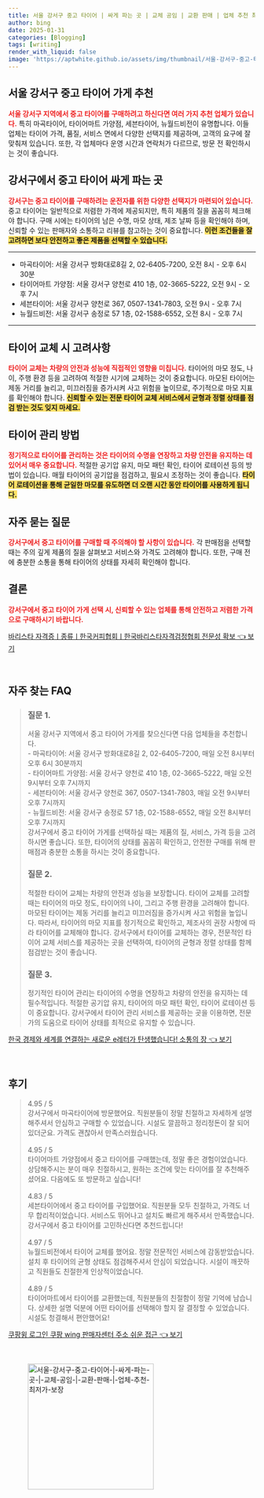 ```yaml
---
title: 서울 강서구 중고 타이어 | 싸게 파는 곳 | 교체 공임 | 교환 판매 | 업체 추천 최저가 보장
author: bing
date: 2025-01-31
categories: [Blogging]
tags: [writing]
render_with_liquid: false
image: 'https://aptwhite.github.io/assets/img/thumbnail/서울-강서구-중고-타이어-|-싸게-파는-곳-|-교체-공임-|-교환-판매-|-업체-추천-최저가-보장.webp'
---
```



<h2 id='서울_강서구_중고_타이어_가게_추천'>서울 강서구 중고 타이어 가게 추천</h2>

<p><b><span style="color: #ee2323;">서울 강서구 지역에서 중고 타이어를 구매하려고 하신다면 여러 가지 추천 업체가 있습니다.</span></b> 특히 마곡타이어, 타이어마트 가양점, 세븐타이어, 뉴월드비전이 유명합니다. 이들 업체는 타이어 가격, 품질, 서비스 면에서 다양한 선택지를 제공하며, 고객의 요구에 잘 맞춰져 있습니다. 또한, 각 업체마다 운영 시간과 연락처가 다르므로, 방문 전 확인하시는 것이 좋습니다.</p>

<h2 id='강서구_중고_타이어_구매_안내'>강서구에서 중고 타이어 싸게 파는 곳</h2>

<p><b><span style="color: #ee2323;">강서구는 중고 타이어를 구매하려는 운전자를 위한 다양한 선택지가 마련되어 있습니다.</span></b> 중고 타이어는 일반적으로 저렴한 가격에 제공되지만, 특히 제품의 질을 꼼꼼히 체크해야 합니다. 구매 시에는 타이어의 남은 수명, 마모 상태, 제조 날짜 등을 확인해야 하며, 신뢰할 수 있는 판매자와 소통하고 리뷰를 참고하는 것이 중요합니다. <b><span style="background-color: #ffe066;">이런 조건들을 잘 고려하면 보다 안전하고 좋은 제품을 선택할 수 있습니다.</span></b></p>

<hr />

<ul>
    <li>마곡타이어: 서울 강서구 방화대로8길 2, 02-6405-7200, 오전 8시 - 오후 6시 30분</li>
    <li>타이어마트 가양점: 서울 강서구 양천로 410 1층, 02-3665-5222, 오전 9시 - 오후 7시</li>
    <li>세븐타이어: 서울 강서구 양천로 367, 0507-1341-7803, 오전 9시 - 오후 7시</li>
    <li>뉴월드비전: 서울 강서구 송정로 57 1층, 02-1588-6552, 오전 8시 - 오후 7시</li>
</ul>

<hr />

<h2 id='타이어_교체_시_고려사항'>타이어 교체 시 고려사항</h2>

<p><b><span style="color: #ee2323;">타이어 교체는 차량의 안전과 성능에 직접적인 영향을 미칩니다.</span></b> 타이어의 마모 정도, 나이, 주행 환경 등을 고려하여 적절한 시기에 교체하는 것이 중요합니다. 마모된 타이어는 제동 거리를 늘리고, 미끄러짐을 증가시켜 사고 위험을 높이므로, 주기적으로 마모 지표를 확인해야 합니다. <b><span style="background-color: #ffe066;">신뢰할 수 있는 전문 타이어 교체 서비스에서 균형과 정렬 상태를 점검 받는 것도 잊지 마세요.</span></b></p>

<h2 id='타이어_관리_방법'>타이어 관리 방법</h2>

<p><b><span style="color: #ee2323;">정기적으로 타이어를 관리하는 것은 타이어의 수명을 연장하고 차량 안전을 유지하는 데 있어서 매우 중요합니다.</span></b> 적절한 공기압 유지, 마모 패턴 확인, 타이어 로테이션 등의 방법이 있습니다. 매월 타이어의 공기압을 점검하고, 필요시 조정하는 것이 좋습니다. <b><span style="background-color: #ffe066;">타이어 로테이션을 통해 균일한 마모를 유도하면 더 오랜 시간 동안 타이어를 사용하게 됩니다.</span></b></p>

<h2 id='자주_묻는_질문'>자주 묻는 질문</h2>

<p><b><span style="color: #ee2323;">강서구에서 중고 타이어를 구매할 때 주의해야 할 사항이 있습니다.</span></b> 각 판매점을 선택할 때는 주의 깊게 제품의 질을 살펴보고 서비스와 가격도 고려해야 합니다. 또한, 구매 전에 충분한 소통을 통해 타이어의 상태를 자세히 확인해야 합니다.</p>

<h2 id='결론'>결론</h2>

<p><b><span style="color: #ee2323;">강서구에서 중고 타이어 가게 선택 시, 신뢰할 수 있는 업체를 통해 안전하고 저렴한 가격으로 구매하시기 바랍니다.</span></b></p>


<p><a class="click-button" title="바리스타 자격증ㅣ종류ㅣ한국커피협회ㅣ한국바리스타자격검정협회 전문성 확보" href="https://aptwhite.github.io/posts/%EB%B0%94%EB%A6%AC%EC%8A%A4%ED%83%80-%EC%9E%90%EA%B2%A9%EC%A6%9D%E3%85%A3%EC%A2%85%EB%A5%98%E3%85%A3%ED%95%9C%EA%B5%AD%EC%BB%A4%ED%94%BC%ED%98%91%ED%9A%8C%E3%85%A3%ED%95%9C%EA%B5%AD%EB%B0%94%EB%A6%AC%EC%8A%A4%ED%83%80%EC%9E%90%EA%B2%A9%EA%B2%80%EC%A0%95%ED%98%91%ED%9A%8C-%EC%A0%84%EB%AC%B8%EC%84%B1-%ED%99%95%EB%B3%B4/" rel="dofollow">바리스타 자격증ㅣ종류ㅣ한국커피협회ㅣ한국바리스타자격검정협회 전문성 확보 👈 보기</a></p><br>
<h2 id='자주_찾는_FAQ'>자주 찾는 FAQ</h2>
<div itemscope="" itemtype="https://schema.org/FAQPage">
    <blockquote>
        <div itemscope="" itemprop="mainEntity" itemtype="https://schema.org/Question">
            <h3 itemprop="name">질문 1.</h3>
            <div itemscope="" itemprop="acceptedAnswer" itemtype="https://schema.org/Answer">
                <span itemprop="text">
                    <p>서울 강서구 지역에서 중고 타이어 가게를 찾으신다면 다음 업체들을 추천합니다.<br>
                    - 마곡타이어: 서울 강서구 방화대로8길 2, 02-6405-7200, 매일 오전 8시부터 오후 6시 30분까지<br>
                    - 타이어마트 가양점: 서울 강서구 양천로 410 1층, 02-3665-5222, 매일 오전 9시부터 오후 7시까지<br>
                    - 세븐타이어: 서울 강서구 양천로 367, 0507-1341-7803, 매일 오전 9시부터 오후 7시까지<br>
                    - 뉴월드비전: 서울 강서구 송정로 57 1층, 02-1588-6552, 매일 오전 8시부터 오후 7시까지<br>
                    강서구에서 중고 타이어 가게를 선택하실 때는 제품의 질, 서비스, 가격 등을 고려하시면 좋습니다. 또한, 타이어의 상태를 꼼꼼히 확인하고, 안전한 구매를 위해 판매점과 충분한 소통을 하시는 것이 중요합니다.</p>
                </span>
            </div>
        </div>
        <div itemscope="" itemprop="mainEntity" itemtype="https://schema.org/Question">
            <h3 itemprop="name">질문 2.</h3>
            <div itemscope="" itemprop="acceptedAnswer" itemtype="https://schema.org/Answer">
                <span itemprop="text">
                    <p>적절한 타이어 교체는 차량의 안전과 성능을 보장합니다. 타이어 교체를 고려할 때는 타이어의 마모 정도, 타이어의 나이, 그리고 주행 환경을 고려해야 합니다. 마모된 타이어는 제동 거리를 늘리고 미끄러짐을 증가시켜 사고 위험을 높입니다. 따라서, 타이어의 마모 지표를 정기적으로 확인하고, 제조사의 권장 사항에 따라 타이어를 교체해야 합니다. 강서구에서 타이어를 교체하는 경우, 전문적인 타이어 교체 서비스를 제공하는 곳을 선택하여, 타이어의 균형과 정렬 상태를 함께 점검받는 것이 좋습니다.</p>
                </span>
            </div>
        </div>
        <div itemscope="" itemprop="mainEntity" itemtype="https://schema.org/Question">
            <h3 itemprop="name">질문 3.</h3>
            <div itemscope="" itemprop="acceptedAnswer" itemtype="https://schema.org/Answer">
                <span itemprop="text">
                    <p>정기적인 타이어 관리는 타이어의 수명을 연장하고 차량의 안전을 유지하는 데 필수적입니다. 적절한 공기압 유지, 타이어의 마모 패턴 확인, 타이어 로테이션 등이 중요합니다. 강서구에서 타이어 관리 서비스를 제공하는 곳을 이용하면, 전문가의 도움으로 타이어 상태를 최적으로 유지할 수 있습니다.</p>
                </span>
            </div>
        </div>
    </blockquote>
</div>
<p><a class="click-button" title="한국 경제와 세계를 연결하는 새로운 e레터가 탄생했습니다! 소통의 장" href="https://aptwhite.github.io/posts/%ED%95%9C%EA%B5%AD-%EA%B2%BD%EC%A0%9C%EC%99%80-%EC%84%B8%EA%B3%84%EB%A5%BC-%EC%97%B0%EA%B2%B0%ED%95%98%EB%8A%94-%EC%83%88%EB%A1%9C%EC%9A%B4-e%EB%A0%88%ED%84%B0%EA%B0%80-%ED%83%84%EC%83%9D%ED%96%88%EC%8A%B5%EB%8B%88%EB%8B%A4!-%EC%86%8C%ED%86%B5%EC%9D%98-%EC%9E%A5/" rel="dofollow">한국 경제와 세계를 연결하는 새로운 e레터가 탄생했습니다! 소통의 장 👈 보기</a></p><br>
<h2 id='후기'>후기</h2>
<div itemscope itemtype="https://schema.org/Product">
  <blockquote>
  <div itemprop="review" itemscope itemtype="https://schema.org/Review">
      <div itemprop="reviewRating" itemscope itemtype="https://schema.org/Rating"> <span itemprop="ratingValue">4.95</span> / <span itemprop="bestRating">5</span> </div>
      <span itemprop="reviewBody">강서구에서 마곡타이어에 방문했어요. 직원분들이 정말 친절하고 자세하게 설명해주셔서 안심하고 구매할 수 있었습니다. 시설도 깔끔하고 정리정돈이 잘 되어 있더군요. 가격도 괜찮아서 만족스러웠습니다.</span>
  </div>
  <br>
  <div itemprop="review" itemscope itemtype="https://schema.org/Review">
      <div itemprop="reviewRating" itemscope itemtype="https://schema.org/Rating"> <span itemprop="ratingValue">4.95</span> / <span itemprop="bestRating">5</span> </div>
      <span itemprop="reviewBody">타이어마트 가양점에서 중고 타이어를 구매했는데, 정말 좋은 경험이었습니다. 상담해주시는 분이 매우 친절하시고, 원하는 조건에 맞는 타이어를 잘 추천해주셨어요. 다음에도 또 방문하고 싶습니다!</span>
  </div>
  <br>
  <div itemprop="review" itemscope itemtype="https://schema.org/Review">
      <div itemprop="reviewRating" itemscope itemtype="https://schema.org/Rating"> <span itemprop="ratingValue">4.83</span> / <span itemprop="bestRating">5</span> </div>
      <span itemprop="reviewBody">세븐타이어에서 중고 타이어를 구입했어요. 직원분들 모두 친절하고, 가격도 너무 합리적이었습니다. 서비스도 뛰어나고 설치도 빠르게 해주셔서 만족했습니다. 강서구에서 중고 타이어를 고민하신다면 추천드립니다!</span>
  </div>
  <br>
  <div itemprop="review" itemscope itemtype="https://schema.org/Review">
      <div itemprop="reviewRating" itemscope itemtype="https://schema.org/Rating"> <span itemprop="ratingValue">4.97</span> / <span itemprop="bestRating">5</span> </div>
      <span itemprop="reviewBody">뉴월드비전에서 타이어 교체를 했어요. 정말 전문적인 서비스에 감동받았습니다. 설치 후 타이어의 균형 상태도 점검해주셔서 안심이 되었습니다. 시설이 깨끗하고 직원들도 친절한게 인상적이었습니다.</span>
  </div>
  <br>
  <div itemprop="review" itemscope itemtype="https://schema.org/Review">
      <div itemprop="reviewRating" itemscope itemtype="https://schema.org/Rating"> <span itemprop="ratingValue">4.89</span> / <span itemprop="bestRating">5</span> </div>
      <span itemprop="reviewBody">타이어마트에서 타이어를 교환했는데, 직원분들의 친절함이 정말 기억에 남습니다. 상세한 설명 덕분에 어떤 타이어를 선택해야 할지 잘 결정할 수 있었습니다. 시설도 청결해서 편안했어요!</span>
  </div>
  </blockquote>
</div>
<p><a class="click-button" title="쿠팡윙 로그인 쿠팡 wing 판매자센터 주소 쉬운 접근" href="https://aptwhite.github.io/posts/%EC%BF%A0%ED%8C%A1%EC%9C%99-%EB%A1%9C%EA%B7%B8%EC%9D%B8-%EC%BF%A0%ED%8C%A1-wing-%ED%8C%90%EB%A7%A4%EC%9E%90%EC%84%BC%ED%84%B0-%EC%A3%BC%EC%86%8C-%EC%89%AC%EC%9A%B4-%EC%A0%91%EA%B7%BC/" rel="dofollow">쿠팡윙 로그인 쿠팡 wing 판매자센터 주소 쉬운 접근 👈 보기</a></p><br>
<figure class="image"><img src="https://aptwhite.github.io/assets/img/thumbnail/서울-강서구-중고-타이어-|-싸게-파는-곳-|-교체-공임-|-교환-판매-|-업체-추천-최저가-보장.webp" alt="서울-강서구-중고-타이어-|-싸게-파는-곳-|-교체-공임-|-교환-판매-|-업체-추천-최저가-보장" width="256" height="256"></figure>